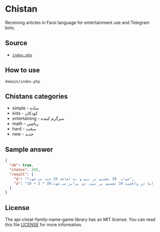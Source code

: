 # Chistan
Receiving articles in Farsi language for entertainment use and Telegram bots.

## Source
* [`index.php`](https://github.com/ehsan-shahbakhsh/api-chistan/blob/main/example/index.php)

## How to use
```
domain/index.php
```

## Chistans categories
* simple - ساده
* kids - کودکان
* entertaining - سرگرم کننده
* math - ریاضی
* hard - سخت
* new - جدید


## Sample answer
```json
{
  "ok": true,
  "status": 200,
  "result": {
    "q": "جواب  30 تقسیم بر نیم و به اضافه 10 چند می شود؟",
    "a": "پاسخ عدد 70 می شود، اکثر پاسخگویان عدد 30 را بر 2 تقسیم و با 10 جمع می کنند که می شود 25  که این پاسخ اشتباه می باشد.  اما در واقعیت 30 تقسیم بر نیم، دو برابر می شود:30 * 2 + 10"
  }
}
```


## License
The api-cheat-family-name-game library has an MIT license. You can read this file [LICENSE](LICENSE) for more information.
